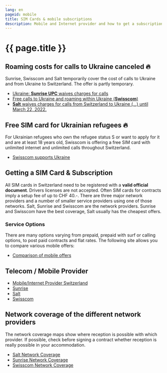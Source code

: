 ```yaml
---
lang: en
pageid: mobile
title: SIM Cards & mobile subscriptions
description: Mobile and Internet provider and how to get a subscription
---
```

# {{ page.title }}

## Roaming costs for calls to Ukraine canceled :fire:
Sunrise, Swisscom and Salt temporarily cover the cost of calls to Ukraine and from Ukraine to Switzerland. The offer is partly temporary.
- [Ukraine: **Sunrise UPC** waives charges for calls](https://www.sunrise.ch/en/corporate-communications/medien/pressemitteilungen/newscontent.html#id=https://irpages2.eqs.com/websites/swissfeed/English/99/detail-page.html?newsId=1525da96-2864-4d42-9efa-3099f185a807)
- [Free calls to Ukraine and roaming within Ukraine (**Swisscom**)](https://www.swisscom.ch/en/residential/ukraine.html)
- [**Salt** waives charges for calls from Switzerland to Ukraine (...) until March 22, 2022.](https://twitter.com/SaltMobile_DE/status/1505858098182959107?s=20&t=380-Dh63pnxIVwrUOgbwwQ)

## Free SIM card for Ukrainian refugees :fire:
For Ukrainian refugees who own the refugee status S or want to apply for it and are at least 18 years old, Swisscom is offering a
free SIM card with unlimited internet and unlimited calls throughout Switzerland.
- [Swisscom supports Ukraine](https://www.swisscom.ch/en/residential/ukraine.html)

## Getting a SIM Card & Subscription
All SIM cards in Switzerland need to be registered with a **valid official document**.
Drivers licenses are not accepted. Often SIM cards for contracts imply a setup fee of up to CHF 40.-.
There are three major network providers and a number of smaller service providers using one of those networks.
Salt, Sunrise and Swisscom are the network providers.
Sunrise and Swisscom have the best coverage, Salt usually has the cheapest offers.

### Service Options
There are many options varying from prepaid, prepaid with surf or calling options, to post paid contracts and flat rates.
The following site allows you to compare various mobile offers:

- [Comparison of mobile offers](https://www.dschungelkompass.ch)

## Telecom / Mobile Provider
- [Mobile/Internet Provider Switzerland](https://www.providerliste.ch/provider/mobile.html)
- [Sunrise](https://www.sunrise.ch/en/home)
- [Salt](https://fiber.salt.ch/en)
- [Swisscom](https://www.swisscom.ch/en/residential.html)


## Network coverage of the different network providers
The network coverage maps show where reception is possible with which provider. If possible, check before signing a contract whether reception is really possible in your accommodation.

- [Salt Network Coverage](https://fiber.salt.ch/en/mobile/coverage)
- [Sunrise Network Coverage](https://www.sunrise.ch/en/residential/mobile/mobile-network/network-coverage/network-coverage-map.html)
- [Swisscom Network Coverage](https://scmplc.begasoft.ch/plcapp/pages/gis/netzabdeckung.jsf?netztyp=lte)
